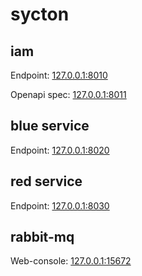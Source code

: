 # sycton



## iam
Endpoint: [127.0.0.1:8010](https://127.0.0.1:8010)

Openapi spec: [127.0.0.1:8011](http://127.0.0.1:8011)

## blue service
Endpoint: [127.0.0.1:8020](https://127.0.0.1:8020)

## red service
Endpoint: [127.0.0.1:8030](https://127.0.0.1:8030)

## rabbit-mq

Web-console: [127.0.0.1:15672](http://127.0.0.1:15672)
